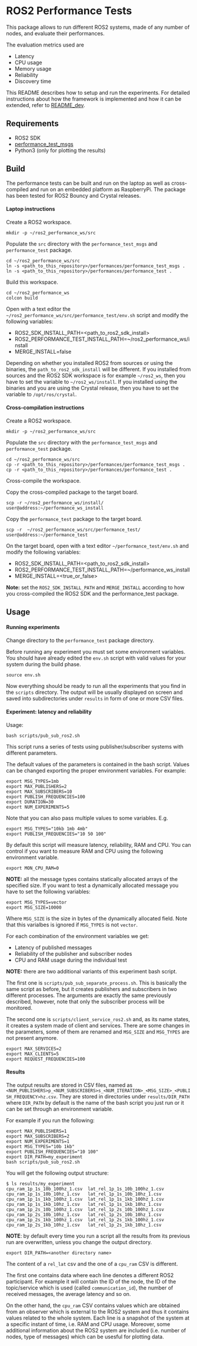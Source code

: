 # ROS2 Performance Tests

This package allows to run different ROS2 systems, made of any number of nodes, and evaluate their performances.

The evaluation metrics used are

 - Latency
 - CPU usage
 - Memory usage
 - Reliability
 - Discovery time

This README describes how to setup and run the experiments.
For detailed instructions about how the framework is implemented and how it can be extended, refer to [README_dev](README_dev.md).

## Requirements

 - ROS2 SDK
 - [performance_test_msgs](../performance_test_msgs)
 - Python3 (only for plotting the results)


## Build

The performance tests can be built and run on the laptop as well as cross-compiled and run on an embedded platform as RaspberryPi.
The package has been tested for ROS2 Bouncy and Crystal releases.

#### Laptop instructions

Create a ROS2 workspace.

    mkdir -p ~/ros2_performance_ws/src

Populate the `src` directory with the `performance_test_msgs` and `performance_test` package.

    cd ~/ros2_performance_ws/src
    ln -s <path_to_this_repository>/performances/performance_test_msgs .
    ln -s <path_to_this_repository>/performances/performance_test .

Build this workspace.

    cd ~/ros2_performance_ws
    colcon build

Open with a text editor the `~/ros2_performance_ws/src/performance_test/env.sh` script and modify the following variables:

 - ROS2_SDK_INSTALL_PATH=<path_to_ros2_sdk_install>
 - ROS2_PERFORMANCE_TEST_INSTALL_PATH=~/ros2_performance_ws/install
 - MERGE_INSTALL=false

Depending on whether you installed ROS2 from sources or using the binaries, the `path_to_ros2_sdk_install` will be different.
If you installed from sources and the ROS2 SDK workspace is for example `~/ros2_ws`, then you have to set the variable to `~/ros2_ws/install`.
If you installed using the binaries and you are using the Crystal release, then you have to set the variable to `/opt/ros/crystal`.

#### Cross-compilation instructions

Create a ROS2 workspace.

    mkdir -p ~/ros2_performance_ws/src

Populate the `src` directory with the `performance_test_msgs` and `performance_test` package.

    cd ~/ros2_performance_ws/src
    cp -r <path_to_this_repository>/performances/performance_test_msgs .
    cp -r <path_to_this_repository>/performances/performance_test .

Cross-compile the workspace.

Copy the cross-compiled package to the target board.

    scp -r ~/ros2_performance_ws/install/ user@address:~/performance_ws_install

Copy the `performance_test` package to the target board.

    scp -r  ~/ros2_performance_ws/src/performance_test/ user@address:~/performance_test

On the target board, open with a text editor `~/performance_test/env.sh` and modify the following variables:

 - ROS2_SDK_INSTALL_PATH=<path_to_ros2_sdk_install>
 - ROS2_PERFORMANCE_TEST_INSTALL_PATH=~/performance_ws_install
 - MERGE_INSTALL=<true_or_false>

**Note:** set the `ROS2_SDK_INSTALL_PATH` and `MERGE_INSTALL` according to how you cross-compiled the ROS2 SDK and the performance_test package.

## Usage

#### Running experiments

Change directory to the `performance_test` package directory.

Before running any experiment you must set some environment variables.
You should have already edited the `env.sh` script with valid values for your system during the build phase.

    source env.sh

Now everything should be ready to run all the experiments that you find in the `scripts` directory.
The output will be usually displayed on screen and saved into subdirectories under `results` in form of one or more CSV files.

#### Experiment: latency and reliability

Usage:

    bash scripts/pub_sub_ros2.sh


This script runs a series of tests using publisher/subscriber systems with different parameters.

The default values of the parameters is contained in the bash script.
Values can be changed exporting the proper environment variables.
For example:

    export MSG_TYPES=1mb
    export MAX_PUBLISHERS=2
    export MAX_SUBSCRIBERS=10
    export PUBLISH_FREQUENCIES=100
    export DURATION=30
    export NUM_EXPERIMENTS=5

Note that you can also pass multiple values to some variables.
E.g.

    export MSG_TYPES="10kb 1mb 4mb"
    export PUBLISH_FREQUENCIES="10 50 100"

By default this script will measure latency, reliability, RAM and CPU.
You can control if you want to measure RAM and CPU using the following environment variable.

    export MON_CPU_RAM=0


**NOTE:** all the message types contains statically allocated arrays of the specified size.
If you want to test a dynamically allocated message you have to set the following variables:

    export MSG_TYPES=vector
    export MSG_SIZE=10000

Where `MSG_SIZE` is the size in bytes of the dynamically allocated field.
Note that this varialbes is ignored if `MSG_TYPES` is not `vector`.


For each combination of the environment variables we get:
- Latency of published messages
- Reliability of the publisher and subscriber nodes
- CPU and RAM usage during the individual test


**NOTE:** there are two additional variants of this experiment bash script.

The first one is `scripts/pub_sub_separate_process.sh`.
This is basically the same script as before, but it creates publishers and subscribers in two different processes.
The arguments are exactly the same previously described, however, note that only the subscriber process will be monitored.

The second one is `scripts/client_service_ros2.sh` and, as its name states, it creates a system made of client and services.
There are some changes in the parameters, some of them are renamed and `MSG_SIZE` and `MSG_TYPES` are not present anymore.

    export MAX_SERVICES=2
    export MAX_CLIENTS=5
    export REQUEST_FREQUENCIES=100


#### Results

The output results are stored in CSV files, named as `<NUM_PUBLISHERS>p_<NUM_SUBSCRIBERS>s_<NUM_ITERATION>_<MSG_SIZE>_<PUBLISH_FREQUENCY>hz.csv`.
They are stored in directories under `results/DIR_PATH` where `DIR_PATH` by default is the name of the bash script you just run or it can be set through an environment variable.

For example if you run the following:

    export MAX_PUBLISHERS=1
    export MAX_SUBSCRIBERS=2
    export NUM_EXPERIMENTS=1
    export MSG_TYPES="10b 1kb"
    export PUBLISH_FREQUENCIES="10 100"
    export DIR_PATH=my_experiment
    bash scripts/pub_sub_ros2.sh

You will get the following output structure:

```
$ ls results/my_experiment
cpu_ram_1p_1s_10b_100hz_1.csv  lat_rel_1p_1s_10b_100hz_1.csv
cpu_ram_1p_1s_10b_10hz_1.csv   lat_rel_1p_1s_10b_10hz_1.csv
cpu_ram_1p_1s_1kb_100hz_1.csv  lat_rel_1p_1s_1kb_100hz_1.csv
cpu_ram_1p_1s_1kb_10hz_1.csv   lat_rel_1p_1s_1kb_10hz_1.csv
cpu_ram_1p_2s_10b_100hz_1.csv  lat_rel_1p_2s_10b_100hz_1.csv
cpu_ram_1p_2s_10b_10hz_1.csv   lat_rel_1p_2s_10b_10hz_1.csv
cpu_ram_1p_2s_1kb_100hz_1.csv  lat_rel_1p_2s_1kb_100hz_1.csv
cpu_ram_1p_2s_1kb_10hz_1.csv   lat_rel_1p_2s_1kb_10hz_1.csv
```

**NOTE**: by default every time you run a script all the results from its previous run are overwritten, unless you change the output directory.

    export DIR_PATH=<another directory name>


The content of a `rel_lat` csv and the one of a `cpu_ram` CSV is different.

The first one contains data where each line denotes a different ROS2 participant.
For example it will contain the ID of the node, the ID of the topic/service which is used (called `communication_id`), the number of received messages, the average latency and so on.

On the other hand, the `cpu_ram` CSV contains values which are obtained from an observer which is external to the ROS2 system and thus it contains values related to the whole system.
Each line is a snapshot of the system at a specific instant of time, i.e. RAM and CPU usage.
Moreover, some additional information about the ROS2 system are included (i.e. number of nodes, type of messages) which can be usesful for plotting data.
